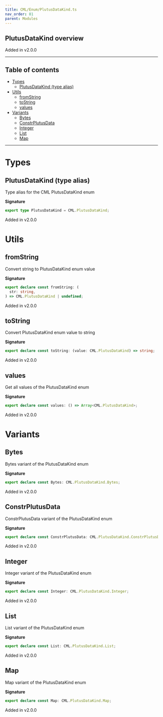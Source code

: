 ```yaml
---
title: CML/Enum/PlutusDataKind.ts
nav_order: 81
parent: Modules
---
```


## PlutusDataKind overview

Added in v2.0.0

---

<h2 class="text-delta">Table of contents</h2>

- [Types](#types)
  - [PlutusDataKind (type alias)](#plutusdatakind-type-alias)
- [Utils](#utils)
  - [fromString](#fromstring)
  - [toString](#tostring)
  - [values](#values)
- [Variants](#variants)
  - [Bytes](#bytes)
  - [ConstrPlutusData](#constrplutusdata)
  - [Integer](#integer)
  - [List](#list)
  - [Map](#map)

---

# Types

## PlutusDataKind (type alias)

Type alias for the CML PlutusDataKind enum

**Signature**

```ts
export type PlutusDataKind = CML.PlutusDataKind;
```

Added in v2.0.0

# Utils

## fromString

Convert string to PlutusDataKind enum value

**Signature**

```ts
export declare const fromString: (
  str: string,
) => CML.PlutusDataKind | undefined;
```

Added in v2.0.0

## toString

Convert PlutusDataKind enum value to string

**Signature**

```ts
export declare const toString: (value: CML.PlutusDataKind) => string;
```

Added in v2.0.0

## values

Get all values of the PlutusDataKind enum

**Signature**

```ts
export declare const values: () => Array<CML.PlutusDataKind>;
```

Added in v2.0.0

# Variants

## Bytes

Bytes variant of the PlutusDataKind enum

**Signature**

```ts
export declare const Bytes: CML.PlutusDataKind.Bytes;
```

Added in v2.0.0

## ConstrPlutusData

ConstrPlutusData variant of the PlutusDataKind enum

**Signature**

```ts
export declare const ConstrPlutusData: CML.PlutusDataKind.ConstrPlutusData;
```

Added in v2.0.0

## Integer

Integer variant of the PlutusDataKind enum

**Signature**

```ts
export declare const Integer: CML.PlutusDataKind.Integer;
```

Added in v2.0.0

## List

List variant of the PlutusDataKind enum

**Signature**

```ts
export declare const List: CML.PlutusDataKind.List;
```

Added in v2.0.0

## Map

Map variant of the PlutusDataKind enum

**Signature**

```ts
export declare const Map: CML.PlutusDataKind.Map;
```

Added in v2.0.0
